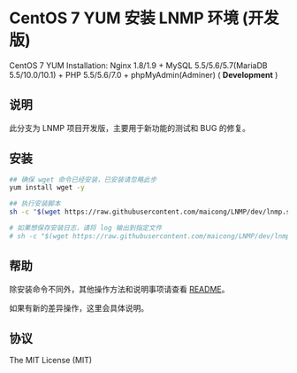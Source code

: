 CentOS 7 YUM 安装 LNMP 环境 (开发版)
=======

CentOS 7 YUM Installation: Nginx 1.8/1.9 + MySQL 5.5/5.6/5.7(MariaDB 5.5/10.0/10.1) + PHP 5.5/5.6/7.0 + phpMyAdmin(Adminer) ( **Development** )

## 说明

此分支为 LNMP 项目开发版，主要用于新功能的测试和 BUG 的修复。

## 安装

```bash
## 确保 wget 命令已经安装，已安装请忽略此步
yum install wget -y

## 执行安装脚本
sh -c "$(wget https://raw.githubusercontent.com/maicong/LNMP/dev/lnmp.sh -O -)"

# 如果想保存安装日志，请将 log 输出到指定文件
# sh -c "$(wget https://raw.githubusercontent.com/maicong/LNMP/dev/lnmp.sh -O -)" 2>&1 | tee lnmp.log
```

## 帮助
除安装命令不同外，其他操作方法和说明事项请查看 [README](https://github.com/maicong/LNMP/blob/master/README.md)。

如果有新的差异操作，这里会具体说明。

## 协议

The MIT License (MIT)
